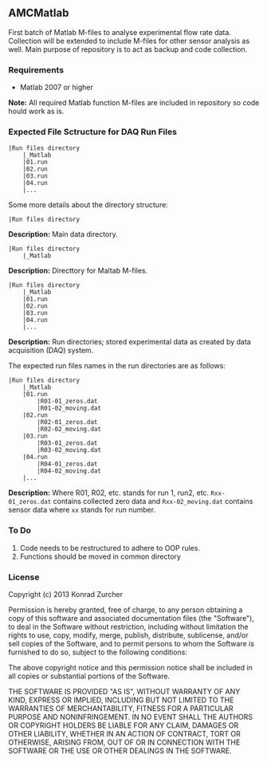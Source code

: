 ## AMCMatlab #

First batch of Matlab M-files to analyse experimental flow rate data. Collection will be extended to include M-files for other sensor analysis as well. Main purpose of repository is to act as backup and code collection.

### Requirements ##

- Matlab 2007 or higher

**Note:** All required Matlab function M-files are included in repository so code hould work as is.

### Expected File Sctructure for DAQ Run Files ##

```
|Run files directory
    |_Matlab
    |01.run
    |02.run
    |03.run
    |04.run
    |...
```

Some more details about the directory structure:

```
|Run files directory
```
**Description:** Main data directory.

```
|Run files directory
    |_Matlab
```
**Description:** Directtory for Maltab M-files.

```
|Run files directory
    |_Matlab
    |01.run
    |02.run
    |03.run
    |04.run
    |...
```
**Description:** Run directories; stored experimental data as created by data acquisition (DAQ) system.

The expected run files names in the run directories are as follows:
```
|Run files directory
    |_Matlab
    |01.run
        |R01-01_zeros.dat
        |R01-02_moving.dat        
    |02.run
        |R02-01_zeros.dat
        |R02-02_moving.dat        
    |03.run
        |R03-01_zeros.dat
        |R03-02_moving.dat        
    |04.run
        |R04-01_zeros.dat
        |R04-02_moving.dat        
    |...
```
**Description:** Where R01, R02, etc. stands for run 1, run2, etc. `Rxx-01_zeros.dat` contains collected zero data and `Rxx-02_moving.dat` contains sensor data where `xx` stands for run number.

### To Do ##

1. Code needs to be restructured to adhere to OOP rules.
2. Functions should be moved in common directory

### License ##

Copyright (c) 2013 Konrad Zurcher

Permission is hereby granted, free of charge, to any person obtaining a copy
of this software and associated documentation files (the "Software"), to deal
in the Software without restriction, including without limitation the rights
to use, copy, modify, merge, publish, distribute, sublicense, and/or sell
copies of the Software, and to permit persons to whom the Software is
furnished to do so, subject to the following conditions:

The above copyright notice and this permission notice shall be included in
all copies or substantial portions of the Software.

THE SOFTWARE IS PROVIDED "AS IS", WITHOUT WARRANTY OF ANY KIND, EXPRESS OR
IMPLIED, INCLUDING BUT NOT LIMITED TO THE WARRANTIES OF MERCHANTABILITY,
FITNESS FOR A PARTICULAR PURPOSE AND NONINFRINGEMENT. IN NO EVENT SHALL THE
AUTHORS OR COPYRIGHT HOLDERS BE LIABLE FOR ANY CLAIM, DAMAGES OR OTHER
LIABILITY, WHETHER IN AN ACTION OF CONTRACT, TORT OR OTHERWISE, ARISING FROM,
OUT OF OR IN CONNECTION WITH THE SOFTWARE OR THE USE OR OTHER DEALINGS IN
THE SOFTWARE.
